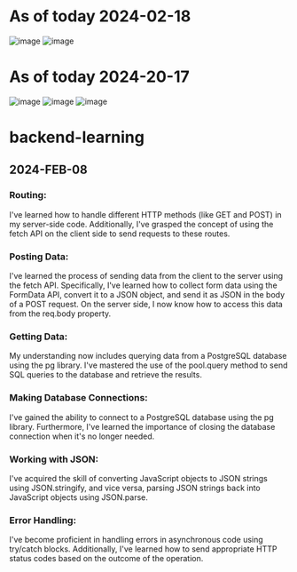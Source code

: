 # As of today 2024-02-18
![image](https://github.com/neuroben/backend-learning/assets/78758122/fb5b6b15-dafd-4f6d-aadd-518bef367d92)
![image](https://github.com/neuroben/backend-learning/assets/78758122/abe9bb85-5c40-4b20-839b-91efc6b15630)


# As of today 2024-20-17

![image](https://github.com/neuroben/backend-learning/assets/78758122/1428b3a5-cd26-4cf0-b842-424bf3aad559)
![image](https://github.com/neuroben/backend-learning/assets/78758122/0f4e53cd-b72d-41d4-bb90-b4c5c3eb3182)
![image](https://github.com/neuroben/backend-learning/assets/78758122/18888864-1257-4fb9-861f-afe1290edf00)




# backend-learning

## 2024-FEB-08

### Routing: 
I've learned how to handle different HTTP methods (like GET and POST) in my server-side code. Additionally, I've grasped the concept of using the fetch API on the client side to send requests to these routes.

### Posting Data: 
I've learned the process of sending data from the client to the server using the fetch API. Specifically, I've learned how to collect form data using the FormData API, convert it to a JSON object, and send it as JSON in the body of a POST request. On the server side, I now know how to access this data from the req.body property.

### Getting Data: 
My understanding now includes querying data from a PostgreSQL database using the pg library. I've mastered the use of the pool.query method to send SQL queries to the database and retrieve the results.

### Making Database Connections: 
I've gained the ability to connect to a PostgreSQL database using the pg library. Furthermore, I've learned the importance of closing the database connection when it's no longer needed.

### Working with JSON: 
I've acquired the skill of converting JavaScript objects to JSON strings using JSON.stringify, and vice versa, parsing JSON strings back into JavaScript objects using JSON.parse.

### Error Handling: 
I've become proficient in handling errors in asynchronous code using try/catch blocks. Additionally, I've learned how to send appropriate HTTP status codes based on the outcome of the operation.
